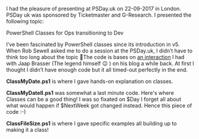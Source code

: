 I had the pleasure of presenting at PSDay.uk on 22-09-2017 in London. PSDay uk was sponsored by Ticketmaster and G-Research. I presented the following topic:

PowerShell Classes for Ops transitioning to Dev

I’ve been fascinated by PowerShell classes since its introduction in v5. When Rob Sewell asked me to do a session at the PSDay.uk, I didn’t have to think too long about the topic 🙂The code is bases on [an interaction](https://www.jaapbrasser.com/quicktip-create-an-object-that-refers-to-its-own-properties/#comments) I had with Jaap Brasser (The legend himself 😉 ) on his blog a while back. At first I thought I didn’t have enough code but it all timed-out perfectly in the end.

**ClassMyDate.ps1** is where I gave hands-on explanation on classes. 

**ClassMyDateII.ps1** was somewhat a last minute code. Here's where Classes can be a good thing! I was so fixated on $Day I forget all about what would happen if $NextWeek got changed instead. Hence this piece of code :-)

**ClassFileSize.ps1** is where I gave specific examples all building up to making it a class!
